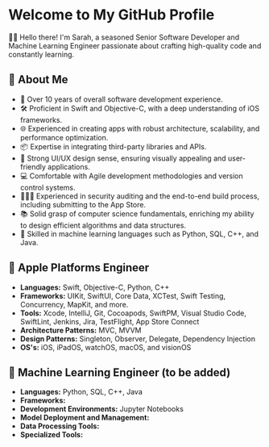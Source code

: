 # Welcome to My GitHub Profile

👋🏻 Hello there! I'm Sarah, a seasoned Senior Software Developer and Machine Learning Engineer passionate about crafting high-quality code and constantly learning.

## 🚀 About Me

- 📱 Over 10 years of overall software development experience.
- 🛠️ Proficient in Swift and Objective-C, with a deep understanding of iOS frameworks.
- 🌐 Experienced in creating apps with robust architecture, scalability, and performance optimization.
- 📦 Expertise in integrating third-party libraries and APIs.
- 🎨 Strong UI/UX design sense, ensuring visually appealing and user-friendly applications.
- 💻 Comfortable with Agile development methodologies and version control systems.
- 🕵🏻‍♀️ Experienced in security auditing and the end-to-end build process, including submitting to the App Store.
- 📚 Solid grasp of computer science fundamentals, enriching my ability to design efficient algorithms and data structures.
- 🧠 Skilled in machine learning languages such as Python, SQL, C++, and Java.

## 🍎 Apple Platforms Engineer

- **Languages:** Swift, Objective-C, Python, C++
- **Frameworks:** UIKit, SwiftUI, Core Data, XCTest, Swift Testing, Concurrency, MapKit, and more.
- **Tools:** Xcode, IntelliJ, Git, Cocoapods, SwiftPM, Visual Studio Code, SwiftLint, Jenkins, Jira, TestFlight, App Store Connect
- **Architecture Patterns:** MVC, MVVM
- **Design Patterns:** Singleton, Observer, Delegate, Dependency Injection
- **OS's:** iOS, iPadOS, watchOS, macOS, and visionOS

## 🤖 Machine Learning Engineer (to be added)

- **Languages:** Python, SQL, C++, Java
- **Frameworks:** 
- **Development Environments:** Jupyter Notebooks
- **Model Deployment and Management:** 
- **Data Processing Tools:**
- **Specialized Tools:** 




